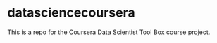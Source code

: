 datasciencecoursera
===================

This is a repo for the Coursera Data Scientist Tool Box course project.
